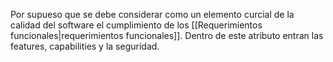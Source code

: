 Por supueso que se debe considerar como un elemento curcial de la calidad del software el cumplimiento de los [[Requerimientos funcionales|requerimientos funcionales]]. Dentro de este atributo entran las features, capabilities y la seguridad.